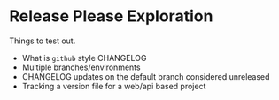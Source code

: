# Release Please Exploration

Things to test out.

- What is `github` style CHANGELOG
- Multiple branches/environments
- CHANGELOG updates on the default branch considered unreleased
- Tracking a version file for a web/api based project
